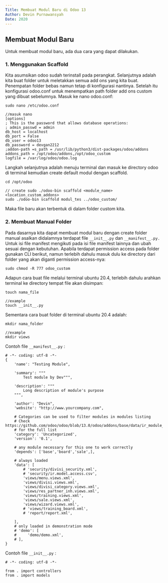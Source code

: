```yaml
---
Title: Membuat Modul Baru di Odoo 13
Author: Devin Purnawansyah
Date: 2020
---
```


## Membuat Modul Baru
Untuk membuat modul baru, ada dua cara yang dapat dilakukan. 
### 1. Menggunakan Scaffold
Kita asumsikan odoo sudah terinstall pada perangkat. Selanjutnya adalah kita buat folder untuk meletakkan semua add ons yang kita buat. Penempatan folder bebas namun tetap di konfigurasi nantinya. Setelah itu konfigurasi odoo.conf untuk menempatkan path folder add ons custom yang dibuat sebelumnya. Masuk ke nano odoo.conf:
```
sudo nano /etc/odoo.conf

//masuk nano
[options]
; This is the password that allows database operations:
; admin_passwd = admin
db_host = localhost
db_port = False
db_user = odoo13
db_password = devgan2212
;addon-path =s_path = /usr/lib/python3/dist-packages/odoo/addons
addons_path = /opt/odoo/addons,/opt/odoo_custom
logfile = /var/log/odoo/odoo.log

```

Langkah selanjutnya adalah menuju terminal dan masuk ke directory odoo di terminal kemudian create default modul dengan scaffold.
```
cd /opt/odoo

// create sudo ./odoo-bin scaffold <module_name> <location_custom_addons>
sudo ./odoo-bin scaffold modul_tes ../odoo_custom/

```
Maka file baru akan terbentuk di dalam folder custom kita.

### 2. Membuat Manual Folder
Pada dasarnya kita dapat membuat modul baru dengan create folder manual asalkan didalamnya terdapat file `__init__.py` dan `__manifest__.py. ` 
Untuk isi file manifest mengikuti pada isi file manifest lainnya dan ubah sesuai dengan kebutuhan.
Apabila terdapat permission access pada folder gunakan CLI berikut, namun terlebih dahulu masuk dulu ke directory dari folder yang akan diganti permission access-nya:
```
sudo chmod -R 777 odoo_custom
```

Adapun cara buat file melalui terminal ubuntu 20.4, terlebih dahulu arahkan terminal ke directory tempat file akan disimpan:
```
touch nama_file

//example
touch __init__.py
```

Sementara cara buat folder di terminal ubuntu 20.4 adalah:
```
mkdir nama_folder

//example
mkdir views
```

Contoh file `__manifest__.py` :
```
# -*- coding: utf-8 -*-
{
    'name': "Testing Module",

    'summary': """
        Test module by Dev""",

    'description': """
        Long description of module's purpose
    """,

    'author': "Devin",
    'website': "http://www.yourcompany.com",

    # Categories can be used to filter modules in modules listing
    # Check https://github.com/odoo/odoo/blob/13.0/odoo/addons/base/data/ir_module_category_data.xml
    # for the full list
    'category': 'Uncategorized',
    'version': '0.1',

    # any module necessary for this one to work correctly
    'depends': ['base','board','sale',],

    # always loaded
    'data': [
        # 'security/divisi_security.xml',
        # 'security/ir.model.access.csv',
        'views/menu.views.xml',
        'views/divisi.views.xml',
        'views/divisi_category.views.xml',
        'views/res_partner_inh.views.xml',
        'views/training.views.xml',
        'views/sale.views.xml',
        'views/wizard.views.xml',
        # 'views/training_board.xml',
        # 'report/report.xml',
        
    ],
    # only loaded in demonstration mode
    # 'demo': [
    #     'demo/demo.xml',
    # ],
}
```

Contoh file `__init__.py` :
```
# -*- coding: utf-8 -*-

from . import controllers
from . import models
```
